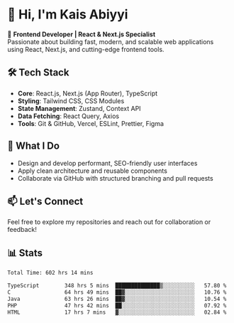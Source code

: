 # 👋 Hi, I'm Kais Abiyyi

🚀 **Frontend Developer | React & Next.js Specialist**  
Passionate about building fast, modern, and scalable web applications using React, Next.js, and cutting-edge frontend tools.

## 🛠️ Tech Stack
- **Core**: React.js, Next.js (App Router), TypeScript
- **Styling**: Tailwind CSS, CSS Modules
- **State Management**: Zustand, Context API
- **Data Fetching**: React Query, Axios
- **Tools**: Git & GitHub, Vercel, ESLint, Prettier, Figma

## 📌 What I Do
- Design and develop performant, SEO-friendly user interfaces
- Apply clean architecture and reusable components
- Collaborate via GitHub with structured branching and pull requests

## 📫 Let's Connect
Feel free to explore my repositories and reach out for collaboration or feedback!

## 📊 Stats
<!--START_SECTION:waka-->

```txt
Total Time: 602 hrs 14 mins

TypeScript        348 hrs 5 mins  ██████████████▒░░░░░░░░░░   57.80 %
C                 64 hrs 49 mins  ██▓░░░░░░░░░░░░░░░░░░░░░░   10.76 %
Java              63 hrs 26 mins  ██▓░░░░░░░░░░░░░░░░░░░░░░   10.54 %
PHP               47 hrs 42 mins  ██░░░░░░░░░░░░░░░░░░░░░░░   07.92 %
HTML              17 hrs 7 mins   ▓░░░░░░░░░░░░░░░░░░░░░░░░   02.84 %
```

<!--END_SECTION:waka-->
